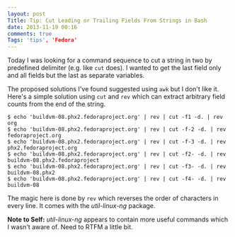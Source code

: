 ```yaml
---
layout: post
Title: Tip: Cut Leading or Trailing Fields From Strings in Bash
date: 2013-11-19 00:16
comments: true
Tags: 'tips', 'Fedora'
---
```


Today I was looking for a command sequence to cut a string in two by predefined
delimiter (e.g. like `cut` does). I wanted to get the last field only and all
fields but the last as separate variables.

The proposed solutions I've found suggested using `awk` but I don't like it.
Here's a simple solution using `cut` and `rev` which can extract arbitrary
field counts from the end of the string. 

    $ echo 'buildvm-08.phx2.fedoraproject.org' | rev | cut -f1 -d. | rev
    org
    $ echo 'buildvm-08.phx2.fedoraproject.org' | rev | cut -f-2 -d. | rev
    fedoraproject.org
    $ echo 'buildvm-08.phx2.fedoraproject.org' | rev | cut -f-3 -d. | rev
    phx2.fedoraproject.org
    $ echo 'buildvm-08.phx2.fedoraproject.org' | rev | cut -f2- -d. | rev
    buildvm-08.phx2.fedoraproject
    $ echo 'buildvm-08.phx2.fedoraproject.org' | rev | cut -f3- -d. | rev
    buildvm-08.phx2
    $ echo 'buildvm-08.phx2.fedoraproject.org' | rev | cut -f4- -d. | rev
    buildvm-08

The magic here is done by `rev` which reverses the order of characters in every
line. It comes with the *util-linux-ng* package.

**Note to Self:** *util-linux-ng* appears to contain more useful commands which
I wasn't aware of. Need to RTFM a little bit.
